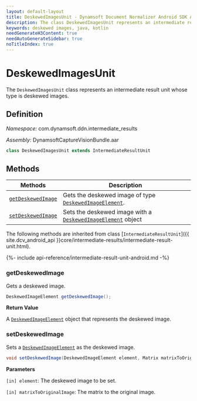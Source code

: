 ```yaml
---
layout: default-layout
title: DeskewedImagesUnit - Dynamsoft Document Normalizer Android SDK API Reference
description: The class DeskewedImagesUnit represents an intermediate result unit whose type is deskewed images.
keywords: deskewed images, java, kotlin
needGenerateH3Content: true
needAutoGenerateSidebar: true
noTitleIndex: true
---
```


# DeskewedImagesUnit

The `DeskewedImagesUnit` class represents an intermediate result unit whose type is deskewed images.

## Definition

*Namespace:* com.dynamsoft.ddn.intermediate_results

*Assembly:* DynamsoftCaptureVisionBundle.aar

```java
class DeskewedImagesUnit extends IntermediateResultUnit
```

## Methods

| Methods | Description |
| ---------- | ----------- |
| [`getDeskewedImage`](#getdeskewedimage) | Gets the deskewed image of type [`DeskewedImageElement`](deskewed-image-element.md). |
| [`setDeskewedImage`](#setdeskewedimage) | Sets the deskewed image with a [`DeskewedImageElement`](deskewed-image-element.md) object |

The following methods are inherited from class [`IntermediateResultUnit`]({{ site.dcv_android_api }}core/intermediate-results/intermediate-result-unit.html).

{%- include api-reference/intermediate-result-unit-android.md -%}

### getDeskewedImage

Gets a deskewed image.

```java
DeskewedImageElement getDeskewedImage();
```

**Return Value**

A [`DeskewedImageElement`](deskewed-image-element.md) object that represents the deskewed image.

### setDeskewedImage

Sets a [`DeskewedImageElement`](deskewed-image-element.md) as the deskewed image.

```java
void setDeskewedImage(DeskewedImageElement element, Matrix matrixToOriginalImage);
```

**Parameters**

`[in] element`: The deskewed image to be set.

`[in] matrixToOriginalImage`: The matrix to the original image.
